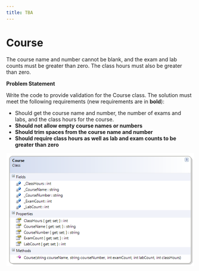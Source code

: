 ```yaml
---
title: TBA
---
```

# Course

The course name and number cannot be blank, and the exam and lab counts must be greater than zero. The class hours must also be greater than zero.

**Problem Statement**

Write the code to provide validation for the Course class. The solution must meet the following requirements (new requirements are in **bold**):

* Should get the course name and number, the number of exams and labs, and the class hours for the course.
* **Should not allow empty course names or numbers**
* **Should trim spaces from the course name and number**
* **Should require class hours as well as lab and exam counts to be greater than zero**

![](./G-Course.png)
